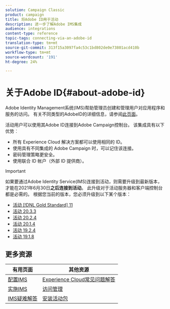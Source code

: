 ```yaml
---
solution: Campaign Classic
product: campaign
title: 将Adobe ID用于活动
description: 进一步了解Adobe IMS集成
audience: integrations
content-type: reference
topic-tags: connecting-via-an-adobe-id
translation-type: tm+mt
source-git-commit: 313f15a3097fa4c53c1bd802de0e73801acd410b
workflow-type: tm+mt
source-wordcount: '191'
ht-degree: 24%

---
```



# 关于Adobe ID{#about-adobe-id}

Adobe Identity Management系统(IMS)帮助管理员创建和管理用户对应用程序和服务的访问。 有关不同类型的AdobeID的详细信息，请参阅[此页面](https://helpx.adobe.com/enterprise/using/identity.html)。

活动用户可以使用其Adobe ID连接到Adobe Campaign控制台。 该集成具有以下优势︰

* 所有 Experience Cloud 解决方案都可以使用相同的 ID。
* 使用具有不同集成的 Adobe Campaign 时，可以记住该连接。
* 密码管理策略更安全。
* 使用联合 ID 帐户（外部 ID 提供商）。


>[!IMPORTANT]
>
>如果要通过Adobe Identity Service(IMS)连接到活动，则需要升级到最新版本，才能在2021年6月30日&#x200B;**之后连接到活动**。 此升级对于活动服务器和客户端控制台都是必需的。 根据您当前的版本，您必须升级到以下某个版本：
>
> * [活动 [!DNL Gold Standard] 11](../../rn/using/gold-standard.md)
> * [活动 20.3.3](../../rn/using/latest-release.md)
> * [活动 20.2.4](../../rn/using/release--20-2.md)
> * [活动 20.1.4](../../rn/using/release--20-1.md)
> * [活动 19.2.4](../../rn/using/release--19-2.md)
> * [活动 19.1.8](../../rn/using/release--19-1.md)

>



## 更多资源

| 有用页面 | 其他资源 |
|---|---|
| [配置IMS](../../integrations/using/configuring-ims.md) | [Experience Cloud常见问题解答](https://docs.adobe.com/content/help/en/core-services/interface/manage-users-and-products/faq.html) |
| [实施IMS](../../integrations/using/implementing-ims.md) | [访问管理](../../platform/using/access-management.md) |
| [IMS疑难解答](../../integrations/using/ims-troubleshooting.md) | [安装活动包](../../installation/using/installing-campaign-standard-packages.md) |
